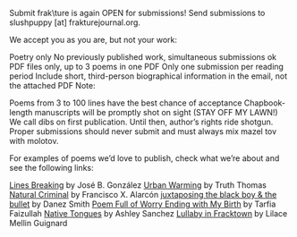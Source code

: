 Submit
frak\ture is again OPEN for submissions!
Send submissions to slushpuppy [at] frakturejournal.org.

We accept you as you are,
but not your work:  

Poetry only
No previously published work, simultaneous submissions ok
PDF files only, up to 3 poems in one PDF
Only one submission per reading period
Include short, third-person biographical information in the email, not the attached PDF
Note:

Poems from 3 to 100 lines have the best chance of acceptance
Chapbook-length manuscripts will be promptly shot on sight (STAY OFF MY LAWN!)
We call dibs on first publication. Until then, author’s rights ride shotgun.
Proper submissions should never submit and must always mix mazel tov with molotov.

For examples of poems we’d love to publish, check what we’re about and see the following links:

[Lines Breaking](https://www.poets.org/poetsorg/poem/lines-breaking) by José B. González
[Urban Warming](https://www.poetryfoundation.org/poetrymagazine/poems/58657/urban-warming) by Truth Thomas
[Natural Criminal](https://www.poets.org/poetsorg/poem/natural-criminal) by Francisco X. Alarcón
[juxtaposing the black boy & the bullet](https://m.poets.org/poetsorg/poem/juxtaposing-black-boy-bullet) by Danez Smith
[Poem Full of Worry Ending with My Birth](https://www.poets.org/poetsorg/poem/poem-full-worry-ending-my-birth) by Tarfia Faizullah
[Native Tongues](http://www.marinpoetrycenter.org/blog/wp-content/uploads/2018/02/2017_2.pdf) by Ashley Sanchez
[Lullaby in Fracktown](https://www.poetryfoundation.org/poetrymagazine/poems/58649/lullaby-in-fracktown) by Lilace Mellin Guignard
